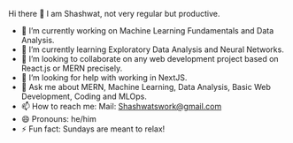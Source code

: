 Hi there 👋
I am Shashwat, not very regular but productive.

- 🔭 I’m currently working on Machine Learning Fundamentals and Data Analysis.
- 🌱 I’m currently learning Exploratory Data Analysis and Neural Networks.
- 👯 I’m looking to collaborate on any web development project based on React.js or MERN precisely.
- 🤔 I’m looking for help with working in NextJS.
- 💬 Ask me about MERN, Machine Learning, Data Analysis, Basic Web Development, Coding and MLOps.
- 📫 How to reach me: Mail: Shashwatswork@gmail.com
- 😄 Pronouns: he/him
- ⚡ Fun fact: Sundays are meant to relax!
